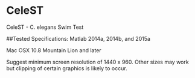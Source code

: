 # CeleST
CeleST - C. elegans Swim Test

##Tested Specifications:
Matlab 2014a, 2014b, and 2015a

Mac OSX 10.8 Mountain Lion and later

Suggest minimum screen resolution of 1440 x 960. Other sizes may work but clipping of certain graphics is likely to occur.
